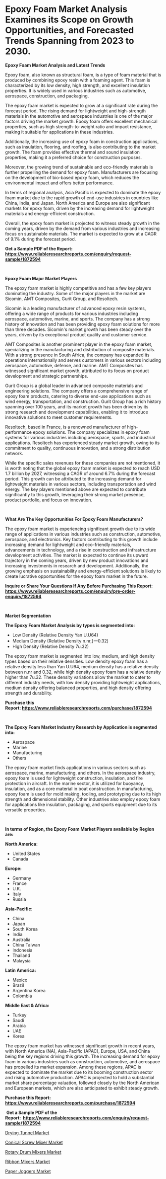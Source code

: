 <p><h1>Epoxy Foam Market Analysis Examines its Scope on Growth Opportunities, and Forecasted Trends Spanning from 2023 to 2030.</h1></p><p><strong>Epoxy Foam Market Analysis and Latest Trends</strong></p>
<p><p>Epoxy foam, also known as structural foam, is a type of foam material that is produced by combining epoxy resin with a foaming agent. This foam is characterized by its low density, high strength, and excellent insulation properties. It is widely used in various industries such as automotive, aerospace, construction, and packaging.</p><p>The epoxy foam market is expected to grow at a significant rate during the forecast period. The rising demand for lightweight and high-strength materials in the automotive and aerospace industries is one of the major factors driving the market growth. Epoxy foam offers excellent mechanical properties, such as high strength-to-weight ratio and impact resistance, making it suitable for applications in these industries.</p><p>Additionally, the increasing use of epoxy foam in construction applications, such as insulation, flooring, and roofing, is also contributing to the market growth. The foam provides effective thermal and sound insulation properties, making it a preferred choice for construction purposes.</p><p>Moreover, the growing trend of sustainable and eco-friendly materials is further propelling the demand for epoxy foam. Manufacturers are focusing on the development of bio-based epoxy foam, which reduces the environmental impact and offers better performance.</p><p>In terms of regional analysis, Asia Pacific is expected to dominate the epoxy foam market due to the rapid growth of end-use industries in countries like China, India, and Japan. North America and Europe are also significant markets for epoxy foam, driven by the increasing demand for lightweight materials and energy-efficient construction.</p><p>Overall, the epoxy foam market is projected to witness steady growth in the coming years, driven by the demand from various industries and increasing focus on sustainable materials. The market is expected to grow at a CAGR of 9.1% during the forecast period.</p></p>
<p><strong>Get a Sample PDF of the Report:&nbsp; <a href="https://www.reliableresearchreports.com/enquiry/request-sample/1872594">https://www.reliableresearchreports.com/enquiry/request-sample/1872594</a></strong></p>
<p>&nbsp;</p>
<p><strong>Epoxy Foam Major Market Players</strong></p>
<p><p>The epoxy foam market is highly competitive and has a few key players dominating the industry. Some of the major players in the market are Sicomin, AMT Composites, Gurit Group, and Resoltech.</p><p>Sicomin is a leading manufacturer of advanced epoxy resin systems, offering a wide range of products for various industries including aerospace, automotive, marine, and sports. The company has a strong history of innovation and has been providing epoxy foam solutions for more than three decades. Sicomin's market growth has been steady over the years, driven by its exceptional product quality and customer service.</p><p>AMT Composites is another prominent player in the epoxy foam market, specializing in the manufacturing and distribution of composite materials. With a strong presence in South Africa, the company has expanded its operations internationally and serves customers in various sectors including aerospace, automotive, defense, and marine. AMT Composites has witnessed significant market growth, attributed to its focus on product development and strategic partnerships.</p><p>Gurit Group is a global leader in advanced composite materials and engineering solutions. The company offers a comprehensive range of epoxy foam products, catering to diverse end-use applications such as wind energy, transportation, and construction. Gurit Group has a rich history spanning over 100 years, and its market growth has been driven by its strong research and development capabilities, enabling it to introduce innovative solutions to meet customer requirements.</p><p>Resoltech, based in France, is a renowned manufacturer of high-performance epoxy solutions. The company specializes in epoxy foam systems for various industries including aerospace, sports, and industrial applications. Resoltech has experienced steady market growth, owing to its commitment to quality, continuous innovation, and a strong distribution network.</p><p>While the specific sales revenues for these companies are not mentioned, it is worth noting that the global epoxy foam market is expected to reach USD 1.7 billion by 2027, witnessing a CAGR of around 6.7% during the forecast period. This growth can be attributed to the increasing demand for lightweight materials in various sectors, including transportation and wind energy. The key players mentioned above are expected to contribute significantly to this growth, leveraging their strong market presence, product portfolio, and focus on innovation.</p></p>
<p>&nbsp;</p>
<p><strong>What Are The Key Opportunities For Epoxy Foam Manufacturers?</strong></p>
<p><p>The epoxy foam market is experiencing significant growth due to its wide range of applications in various industries such as construction, automotive, aerospace, and electronics. Key factors contributing to this growth include increasing demand for lightweight and eco-friendly materials, advancements in technology, and a rise in construction and infrastructure development activities. The market is expected to continue its upward trajectory in the coming years, driven by new product innovations and increasing investments in research and development. Additionally, the growing emphasis on sustainability and energy-efficient solutions is likely to create lucrative opportunities for the epoxy foam market in the future.</p></p>
<p><strong>Inquire or Share Your Questions If Any Before Purchasing This Report: <a href="https://www.reliableresearchreports.com/enquiry/pre-order-enquiry/1872594">https://www.reliableresearchreports.com/enquiry/pre-order-enquiry/1872594</a></strong></p>
<p>&nbsp;</p>
<p><strong>Market Segmentation</strong></p>
<p><strong>The Epoxy Foam Market Analysis by types is segmented into:</strong></p>
<p><ul><li>Low Density (Relative Density Yan U.U64)</li><li>Medium Density (Relative Density n.nr,}一0.32)</li><li>High Density (Relative Density 7u.32)</li></ul></p>
<p><p>The epoxy foam market is segmented into low, medium, and high density types based on their relative densities. Low density epoxy foam has a relative density less than Yan U.U64, medium density has a relative density between n.nr and 0.32, while high density epoxy foam has a relative density higher than 7u.32. These density variations allow the market to cater to different industry needs, with low density providing lightweight applications, medium density offering balanced properties, and high density offering strength and durability.</p></p>
<p><strong>Purchase this Report:&nbsp;<a href="https://www.reliableresearchreports.com/purchase/1872594">https://www.reliableresearchreports.com/purchase/1872594</a></strong></p>
<p>&nbsp;</p>
<p><strong>The Epoxy Foam Market Industry Research by Application is segmented into:</strong></p>
<p><ul><li>Aerospace</li><li>Marine</li><li>Manufacturing</li><li>Others</li></ul></p>
<p><p>The epoxy foam market finds applications in various sectors such as aerospace, marine, manufacturing, and others. In the aerospace industry, epoxy foam is used for lightweight construction, insulation, and fire protection in aircraft. In the marine sector, it is utilized for buoyancy, insulation, and as a core material in boat construction. In manufacturing, epoxy foam is used for mold making, tooling, and prototyping due to its high strength and dimensional stability. Other industries also employ epoxy foam for applications like insulation, packaging, and sports equipment due to its versatile properties.</p></p>
<p>&nbsp;</p>
<p><strong>In terms of Region, the Epoxy Foam Market Players available by Region are:</strong></p>
<p>
    <p> <strong> North America: </strong>
        <ul>
            <li>United States</li>
            <li>Canada</li>
        </ul>
        </p> 
    <p> <strong> Europe: </strong>
        <ul>
            <li>Germany</li>
            <li>France</li>
            <li>U.K.</li>
            <li>Italy</li>
            <li>Russia</li>
        </ul>
        </p> 
    <p> <strong> Asia-Pacific: </strong>
        <ul>
            <li>China</li>
            <li>Japan</li>
            <li>South Korea</li>
            <li>India</li>
            <li>Australia</li>
            <li>China Taiwan</li>
            <li>Indonesia</li>
            <li>Thailand</li>
            <li>Malaysia</li>
        </ul>
        </p> 
    <p> <strong> Latin America: </strong>
        <ul>
            <li>Mexico</li>
            <li>Brazil</li>
            <li>Argentina Korea</li>
            <li>Colombia</li>
        </ul>
        </p> 
    <p> <strong> Middle East & Africa: </strong>
        <ul>
            <li>Turkey</li>
            <li>Saudi</li>
            <li>Arabia</li>
            <li>UAE</li>
            <li>Korea</li>
        </ul>
    </p>
    </p>
<p><p>The epoxy foam market has witnessed significant growth in recent years, with North America (NA), Asia-Pacific (APAC), Europe, USA, and China being the key regions driving this growth. The increasing demand for epoxy foam in various industries such as construction, automotive, and aerospace has propelled its market expansion. Among these regions, APAC is expected to dominate the market due to its booming construction sector and rising automotive production. APAC is projected to hold a substantial market share percentage valuation, followed closely by the North American and European markets, which are also anticipated to exhibit steady growth.</p></p>
<p><strong>Purchase this Report: <a href="https://www.reliableresearchreports.com/purchase/1872594">https://www.reliableresearchreports.com/purchase/1872594</a></strong></p>
<p>&nbsp;<strong>Get a Sample PDF of the Report:&nbsp;&nbsp;<a href="https://www.reliableresearchreports.com/enquiry/request-sample/1872594">https://www.reliableresearchreports.com/enquiry/request-sample/1872594</a></strong></p>
<p><strong></strong></p>
<p><p><a href="https://medium.com/@taraktanay7654/drying-tunnel-market-size-market-outlook-and-market-forecast-2023-to-2030-6f811924aa4f">Drying Tunnel Market</a></p><p><a href="https://medium.com/@abdulkazi7580/conical-screw-mixer-market-research-report-its-history-and-forecast-2023-to-2030-dc2b04f4a3f4">Conical Screw Mixer Market</a></p><p><a href="https://medium.com/@azadyoi012547/rotary-drum-mixers-market-research-report-its-history-and-forecast-2023-to-2030-858ba57e9afb">Rotary Drum Mixers Market</a></p><p><a href="https://medium.com/@adiroy75486/ribbon-mixers-market-outlook-industry-overview-and-forecast-2023-to-2030-170982da8790">Ribbon Mixers Market</a></p><p><a href="https://medium.com/@ryansai15420/paper-joggers-market-comprehensive-assessment-by-type-application-and-geography-e0e3190e6503">Paper Joggers Market</a></p></p>